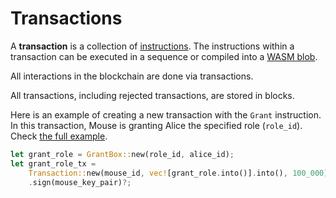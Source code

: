 # Transactions

A **transaction** is a collection of [instructions](./instructions.md). The
instructions within a transaction can be executed in a sequence or compiled
into a [WASM blob](./wasm.md).

All interactions in the blockchain are done via transactions.

All transactions, including rejected transactions, are stored in blocks.

Here is an example of creating a new transaction with the `Grant`
instruction. In this transaction, Mouse is granting Alice the specified
role (`role_id`). Check
[the full example](./permissions.md#register-a-new-role).

```rust
let grant_role = GrantBox::new(role_id, alice_id);
let grant_role_tx =
    Transaction::new(mouse_id, vec![grant_role.into()].into(), 100_000)
    .sign(mouse_key_pair)?;
```
